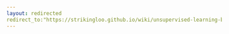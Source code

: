 ```yaml
---
layout: redirected
redirect_to:"https://strikingloo.github.io/wiki/unsupervised-learning-berkeley"
---
```

